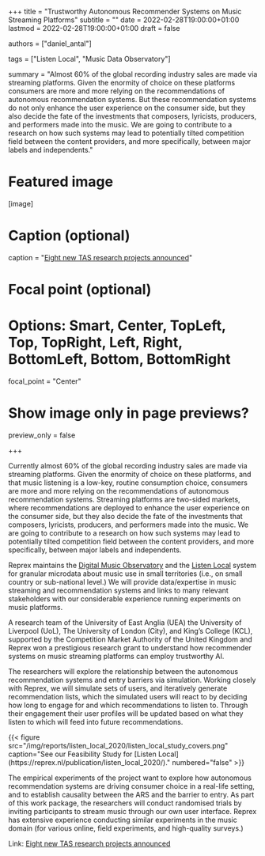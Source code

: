 +++
title = "Trustworthy Autonomous Recommender Systems on Music Streaming Platforms"
subtitle = ""
date = 2022-02-28T19:00:00+01:00
lastmod = 2022-02-28T19:00:00+01:00
draft = false

authors = ["daniel_antal"]

tags = ["Listen Local", "Music Data Observatory"]

summary = "Almost 60% of the global recording industry sales are made via streaming platforms. Given the enormity of choice on these platforms consumers are more and more relying on the recommendations of autonomous recommendation systems. But these recommendation systems do not only enhance the user experience on the consumer side, but they also decide the fate of the investments that composers, lyricists, producers, and performers made into the music. We are going to contribute to a research on how such systems may lead to potentially tilted competition field between the content providers, and more specifically, between major labels and independents."

# Featured image
[image]
  # Caption (optional)
  caption = "[Eight new TAS research projects announced](https://www.tas.ac.uk/News/eight-new-tas-research-projects-announced/)"

  # Focal point (optional)
  # Options: Smart, Center, TopLeft, Top, TopRight, Left, Right, BottomLeft, Bottom, BottomRight
  focal_point = "Center"

  # Show image only in page previews?
  preview_only = false

+++

Currently almost 60% of the global recording industry sales are made via streaming platforms. Given the enormity of choice on these platforms, and that music listening is a low-key, routine consumption choice, consumers are more and more relying on the recommendations of autonomous recommendation systems. Streaming platforms are two-sided markets, where recommendations are deployed to enhance the user experience on the consumer side, but they also decide the fate of the investments that composers, lyricists, producers, and performers made into the music. We are going to contribute to a research on how such systems may lead to potentially tilted competition field between the content providers, and more specifically, between major labels and independents.

Reprex maintains the [Digital Music Observatory](https://music.dataobservatory.eu/) and the [Listen Local](https://reprex.nl/publication/listen_local_2020/) system for granular microdata about music use in small territories (i.e., on small country or sub-national level.) We will provide data/expertise in music streaming and recommendation systems and links to many relevant stakeholders with our considerable experience running experiments on music platforms.

A research team of the University of East Anglia (UEA) the University of Liverpool (UoL), The University of London (City), and King’s College (KCL), supported by the Competition Market Authority of the United Kingdom and Reprex won a prestigious research grant to understand how recommender systems on music streaming platforms can employ trustworthy AI.

The researchers will explore the relationship between the autonomous recommendation systems and entry barriers via simulation. Working closely with Reprex, we will simulate sets of users, and iteratively generate recommendation lists, which the simulated users will react to by deciding how long to engage for and which recommendations to listen to. Through their engagement their user profiles will be updated based on what they listen to which will feed into future recommendations.

<td style="text-align: center;">{{< figure src="/img/reports/listen_local_2020/listen_local_study_covers.png" caption="See our Feasibility Study for [Listen Local](https://reprex.nl/publication/listen_local_2020/)." numbered="false" >}}</td>


The empirical experiments of the project want to explore how autonomous recommendation systems are driving consumer choice in a real-life setting, and to establish causality between the ARS and the barrier to entry. As part of this work package, the researchers will conduct randomised trials by inviting participants to stream music through our own user interface. Reprex has extensive experience conducting similar experiments in the music domain (for various online, field experiments, and high-quality surveys.)

Link: [Eight new TAS research projects announced](https://www.tas.ac.uk/News/eight-new-tas-research-projects-announced/)

